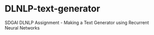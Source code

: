 # DLNLP-text-generator
SDGAI DLNLP Assignment - Making a Text Generator using Recurrent Neural Networks
